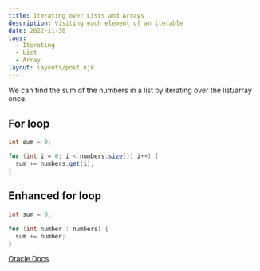 ```yaml
---
title: Iterating over Lists and Arrays
description: Visiting each element of an iterable
date: 2022-11-30
tags:
  - Iterating
  - List
  - Array
layout: layouts/post.njk
---
```


We can find the sum of the numbers in a list by iterating over the list/array once.
## For loop
```java
int sum = 0;

for (int i = 0; i < numbers.size(); i++) {
  sum += numbers.get(i);
}
```

## Enhanced for loop
```java
int sum = 0;

for (int number : numbers) {
  sum += number;
}
```

<a href="{{ 'https://www.oracle.com/java/technologies/javase/codeconventions-namingconventions.html' | url }}">Oracle Docs</a> 
